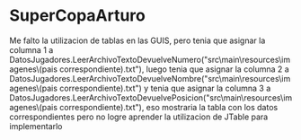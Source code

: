 # SuperCopaArturo

Me falto la utilizacion de tablas en las GUIS, pero tenia que asignar la columna 1 a DatosJugadores.LeerArchivoTextoDevuelveNumero("src\\main\\resources\\imagenes\\(pais correspondiente).txt"), luego tenia que asignar la columna 2 a DatosJugadores.LeerArchivoTextoDevuelveNombre("src\\main\\resources\\imagenes\\(pais correspondiente).txt") y tenia que asignar la columna 3 a DatosJugadores.LeerArchivoTextoDevuelvePosicion("src\\main\\resources\\imagenes\\(pais correspondiente).txt"), eso mostraria la tabla con los datos correspondientes pero no logre aprender la utilizacion de JTable para implementarlo
